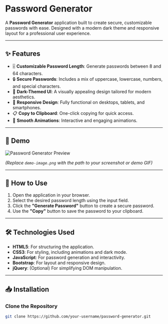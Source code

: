# Password Generator

A **Password Generator** application built to create secure, customizable passwords with ease. Designed with a modern dark theme and responsive layout for a professional user experience.

---

## ✨ Features

- 🎚️ **Customizable Password Length**: Generate passwords between 8 and 64 characters.
- 🔒 **Secure Passwords**: Includes a mix of uppercase, lowercase, numbers, and special characters.
- 🌙 **Dark-Themed UI**: A visually appealing design tailored for modern aesthetics.
- 📱 **Responsive Design**: Fully functional on desktops, tablets, and smartphones.
- 📋 **Copy to Clipboard**: One-click copying for quick access.
- 🎨 **Smooth Animations**: Interactive and engaging animations.

---

## 📸 Demo

![Password Generator Preview](demo-image.png)

*(Replace `demo-image.png` with the path to your screenshot or demo GIF)*

---

## 🚀 How to Use

1. Open the application in your browser.
2. Select the desired password length using the input field.
3. Click the **"Generate Password"** button to create a secure password.
4. Use the **"Copy"** button to save the password to your clipboard.

---

## 🛠️ Technologies Used

- **HTML5**: For structuring the application.
- **CSS3**: For styling, including animations and dark mode.
- **JavaScript**: For password generation and interactivity.
- **Bootstrap**: For layout and responsive design.
- **jQuery**: (Optional) For simplifying DOM manipulation.

---

## 📥 Installation

### Clone the Repository

```bash
git clone https://github.com/your-username/password-generator.git